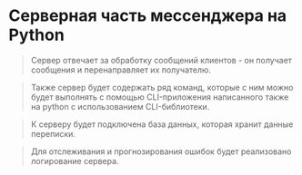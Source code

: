 # Серверная часть мессенджера на Python

> Сервер отвечает за обработку сообщений клиентов - он получает сообщения и перенаправляет их получателю.

> Также сервер будет содержать ряд команд, которые с ним можно будет выполнять с помощью CLI-приложения написанного также на python с использованием CLI-библиотеки.

> К серверу будет подключена база данных, которая хранит данные переписки.

> Для отслеживания и прогнозирования ошибок будет реализовано логирование сервера.